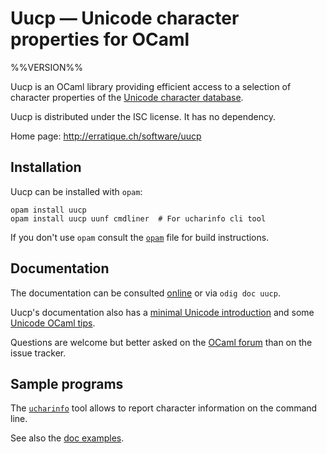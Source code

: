 Uucp — Unicode character properties for OCaml
=============================================
%%VERSION%%

Uucp is an OCaml library providing efficient access to a selection of
character properties of the [Unicode character database].

Uucp is distributed under the ISC license. It has no dependency.

Home page: <http://erratique.ch/software/uucp>

[Unicode character database]: http://www.unicode.org/reports/tr44/

## Installation

Uucp can be installed with `opam`:

    opam install uucp
    opam install uucp uunf cmdliner  # For ucharinfo cli tool

If you don't use `opam` consult the [`opam`](opam) file for build
instructions.


## Documentation

The documentation can be consulted [online] or via `odig doc uucp`.

Uucp's documentation also has a [minimal Unicode introduction][intro]
and some [Unicode OCaml tips][tips].

Questions are welcome but better asked on the [OCaml forum] than on
the issue tracker.

[online]: http://erratique.ch/software/uucp/doc/
[intro]: http://erratique.ch/software/uucp/doc/unicode.html#minimal
[tips]: http://erratique.ch/software/uucp/doc/unicode.html#tips
[OCaml forum]: https://discuss.ocaml.org/


## Sample programs

The [`ucharinfo`] tool allows to report character information on the
command line.

See also the [doc examples]. 

[`ucharinfo`]: test/ucharinfo.ml
[doc examples]: test/examples.ml
